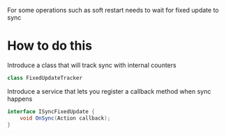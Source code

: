 For some operations such as soft restart needs to wait for fixed update to sync

# How to do this
Introduce a class that will track sync with internal counters
```cs
class FixedUpdateTracker
```

Introduce a service that lets you register a callback method when sync happens
```cs
interface ISyncFixedUpdate {
	void OnSync(Action callback);
}
```
